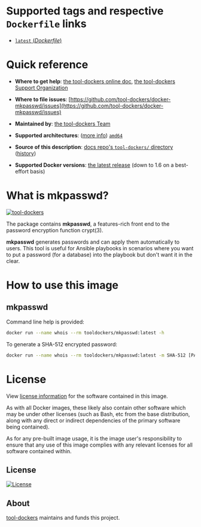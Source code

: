 

# Supported tags and respective `Dockerfile` links

-	[`latest` (*Dockerfile*)](https://github.com/tool-dockers/docker-mkpasswd/blob/master/Dockerfile)

# Quick reference

-	**Where to get help**:
	[the tool-dockers online doc](http://doc.tool-dockers.com/), [the tool-dockers Support Organization](https://support.tool-dockers.com/)

-	**Where to file issues**:
	[https://github.com/tool-dockers/docker-mkpasswd/issues](https://github.com/tool-dockers/docker-mkpasswd/issues)

-	**Maintained by**:
	[the tool-dockers Team](https://github.com/tool-dockers/docker-mkpasswd)

-	**Supported architectures**: ([more info](https://github.com/docker-library/official-images#architectures-other-than-amd64))
	[`amd64`](https://hub.docker.com/r/amd64/whois/)

-	**Source of this description**:
	[docs repo's `tool-dockers/` directory](https://github.com/tool-dockers/docker-mkpasswd/tree/master) ([history](https://github.com/tool-dockers/docker-mkpasswd/commits/master))

-	**Supported Docker versions**:
	[the latest release](https://github.com/docker/docker-ce/releases/latest) (down to 1.6 on a best-effort basis)

# What is mkpasswd?

[![tool-dockers][logo]][website]

The package contains **mkpasswd**, a features-rich front end to the password encryption function crypt(3).

**mkpasswd** generates passwords and can apply them automatically to users. This tool is useful for Ansible playbooks in scenarios where you want to put a password (for a database) into the playbook but don't want it in the clear.

# How to use this image

## mkpasswd

Command line help is provided:

```bash
docker run --name whois --rm tooldockers/mkpasswd:latest -h
```

To generate a SHA-512 encrypted password:

```bash
docker run --name whois --rm tooldockers/mkpasswd:latest -m SHA-512 [PASSWORD [SALT]]
```

# License

View [license information](https://raw.githubusercontent.com/tool-dockers/docker-mkpasswd/master/LICENSE) for the software contained in this image.

As with all Docker images, these likely also contain other software which may be under other licenses (such as Bash, etc from the base distribution, along with any direct or indirect dependencies of the primary software being contained).

As for any pre-built image usage, it is the image user's responsibility to ensure that any use of this image complies with any relevant licenses for all software contained within.

## License

[![License](https://img.shields.io/badge/License-BSD%203--Clause-blue.svg)](https://opensource.org/licenses/BSD-3-Clause)

## About

[tool-dockers][website] maintains and funds this project.

  [logo]: https://avatars3.githubusercontent.com/u/57697117?s=60&v=4
  [website]: https://continuul.solutions
  [slack]: https://continuul.slack.com
